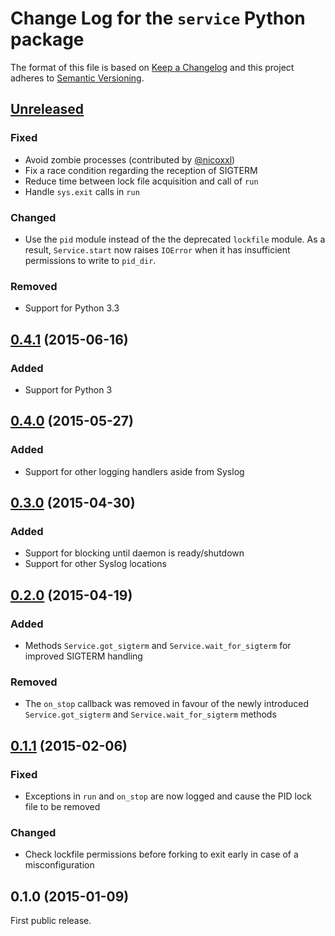 # Change Log for the `service` Python package

The format of this file is based on [Keep a Changelog] and this project adheres to [Semantic Versioning].


## [Unreleased]

### Fixed

- Avoid zombie processes (contributed by [@nicoxxl])
- Fix a race condition regarding the reception of SIGTERM
- Reduce time between lock file acquisition and call of `run`
- Handle `sys.exit` calls in `run`

### Changed

- Use the `pid` module instead of the the deprecated `lockfile` module. As a
  result, `Service.start` now raises `IOError` when it has insufficient
  permissions to write to `pid_dir`.

### Removed

- Support for Python 3.3


## [0.4.1] (2015-06-16)

### Added

- Support for Python 3


## [0.4.0] (2015-05-27)

### Added

- Support for other logging handlers aside from Syslog


## [0.3.0] (2015-04-30)

### Added

- Support for blocking until daemon is ready/shutdown
- Support for other Syslog locations


## [0.2.0] (2015-04-19)

### Added

- Methods `Service.got_sigterm` and `Service.wait_for_sigterm` for improved
  SIGTERM handling

### Removed

- The `on_stop` callback was removed in favour of the newly introduced
 `Service.got_sigterm` and `Service.wait_for_sigterm` methods


## [0.1.1] (2015-02-06)

### Fixed

- Exceptions in `run` and `on_stop` are now logged and cause the PID lock file
  to be removed

### Changed

- Check lockfile permissions before forking to exit early in case of a
  misconfiguration


## 0.1.0 (2015-01-09)

First public release.

[Keep a Changelog]: http://keepachangelog.com/
[Semantic Versioning]: http://semver.org/

[Unreleased]: https://github.com/torfsen/service/compare/v0.4.1...master
[0.4.1]: https://github.com/torfsen/service/compare/v0.4.0...v0.4.1
[0.4.0]: https://github.com/torfsen/service/compare/v0.3.0...v0.4.0
[0.3.0]: https://github.com/torfsen/service/compare/v0.2.0...v0.3.0
[0.2.0]: https://github.com/torfsen/service/compare/v0.1.1...v0.2.0
[0.1.1]: https://github.com/torfsen/service/compare/v0.1.0...v0.1.1

[@nicoxxl]: https://github.com/nicoxxl


